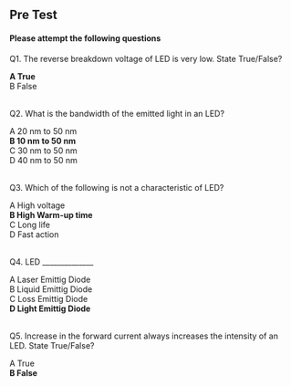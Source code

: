 ##  Pre Test 
#### Please attempt the following questions
  
  
Q1. The reverse breakdown voltage of LED is very low. State True/False?<br>

<b>A   True</b>  
B   False    
<br>


Q2. What is the bandwidth of the emitted light in an LED?<br>

A   20 nm to 50 nm  
<b>B   10 nm to 50 nm</b>  
C   30 nm to 50 nm  
D   40 nm to 50 nm  
<br>


Q3. Which of the following is not a characteristic of LED?<br>

A   High voltage  
<b>B   High Warm-up time</b>  
C   Long life  
D   Fast action  
<br>


Q4. LED \_\_\_\_\_\_\_\_\_\_\_\_\_\_<br>
  
A   Laser Emittig Diode  
B   Liquid Emittig Diode  
C   Loss Emittig Diode  
<b>D   Light Emittig Diode</b>  
<br>


Q5. Increase in the forward current always increases the intensity of an LED. State True/False?<br>

A   True  
<b>B   False</b>  

